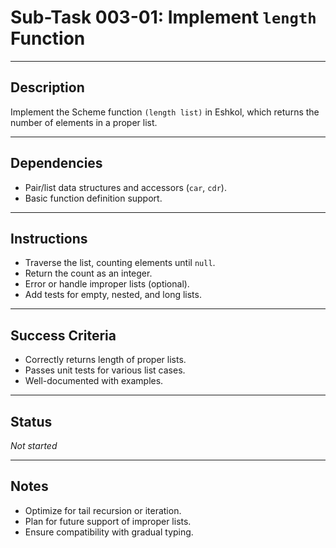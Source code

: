 # Sub-Task 003-01: Implement `length` Function

---

## Description

Implement the Scheme function `(length list)` in Eshkol, which returns the number of elements in a proper list.

---

## Dependencies

- Pair/list data structures and accessors (`car`, `cdr`).
- Basic function definition support.

---

## Instructions

- Traverse the list, counting elements until `null`.
- Return the count as an integer.
- Error or handle improper lists (optional).
- Add tests for empty, nested, and long lists.

---

## Success Criteria

- Correctly returns length of proper lists.
- Passes unit tests for various list cases.
- Well-documented with examples.

---

## Status

_Not started_

---

## Notes

- Optimize for tail recursion or iteration.
- Plan for future support of improper lists.
- Ensure compatibility with gradual typing.
